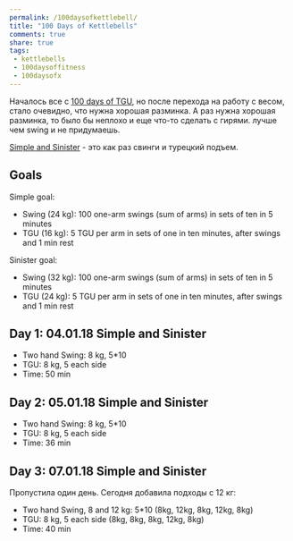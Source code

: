 ```yaml
---
permalink: /100daysofkettlebell/
title: "100 Days of Kettlebells"
comments: true
share: true
tags:
 - kettlebells
 - 100daysoffitness
 - 100daysofx
---
```


Началось все с [100 days of TGU](https://natenka.github.io/100daysoftgu/), но после перехода на работу с весом, стало очевидно, что нужна хорошая разминка.
А раз нужна хорошая разминка, то было бы неплохо и еще что-то сделать с гирями.
лучше чем swing и не придумаешь.

[Simple and Sinister](https://www.strongfirst.com/shop/books/simple-sinister-paperback/) - это как раз свинги и турецкий подъем.

## Goals

Simple goal:

* Swing (24 kg): 100 one-arm swings (sum of arms) in sets of ten in 5 minutes
* TGU (16 kg): 5 TGU per arm in sets of one in ten minutes, after swings and 1 min rest

Sinister goal:

* Swing (32 kg): 100 one-arm swings (sum of arms) in sets of ten in 5 minutes
* TGU (24 kg): 5 TGU per arm in sets of one in ten minutes, after swings and 1 min rest


## Day 1: 04.01.18 Simple and Sinister

* Two hand Swing: 8 kg, 5*10
* TGU: 8 kg, 5 each side
* Time: 50 min

## Day 2: 05.01.18 Simple and Sinister

* Two hand Swing: 8 kg, 5*10
* TGU: 8 kg, 5 each side
* Time: 36 min


## Day 3: 07.01.18 Simple and Sinister

Пропустила один день.
Сегодня добавила подходы с 12 кг:

* Two hand Swing, 8 and 12 kg: 5*10 (8kg, 12kg, 8kg, 12kg, 8kg)
* TGU: 8 kg, 5 each side (8kg, 8kg, 8kg, 12kg, 8kg)
* Time: 40 min

